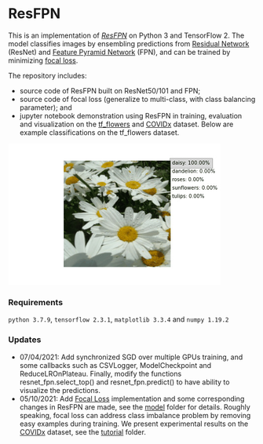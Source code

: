 # ResFPN

This is an implementation of [*ResFPN*](https://github.com/DrMMZ/ResFPN/tree/main/model) on Python 3 and TensorFlow 2. The model classifies images by ensembling predictions from [Residual Network](https://arxiv.org/abs/1512.03385) (ResNet) and [Feature Pyramid Network](https://arxiv.org/abs/1612.03144) (FPN), and can be trained by minimizing [focal loss](https://arxiv.org/abs/1708.02002). 

The repository includes:
* source code of ResFPN built on ResNet50/101 and FPN;
* source code of focal loss (generalize to multi-class, with class balancing parameter); and
* jupyter notebook demonstration using ResFPN in training, evaluation and visualization on the [tf_flowers](https://www.tensorflow.org/datasets/catalog/tf_flowers) and [COVIDx](https://github.com/lindawangg/COVID-Net) dataset. Below are example classifications on the tf_flowers dataset.

![tf_flowers](https://raw.githubusercontent.com/DrMMZ/drmmz.github.io/master/images/flower_movie.gif)


### Requirements
`python 3.7.9`, `tensorflow 2.3.1`, `matplotlib 3.3.4` and `numpy 1.19.2`

### Updates
* 07/04/2021: Add synchronized SGD over multiple GPUs training, and some callbacks such as CSVLogger, ModelCheckpoint and ReduceLROnPlateau. Finally, modify the functions resnet_fpn.select_top() and resnet_fpn.predict() to have ability to visualize the predictions.
* 05/10/2021: Add [Focal Loss](https://arxiv.org/abs/1708.02002) implementation and some corresponding changes in ResFPN are made, see the [model](https://github.com/DrMMZ/ResFPN/tree/main/model) folder for details. Roughly speaking, focal loss can address class imbalance problem by removing easy examples during training. We present experimental results on the [COVIDx](https://github.com/lindawangg/COVID-Net) dataset, see the [tutorial](https://github.com/DrMMZ/ResFPN/tree/main/tutorial) folder.
